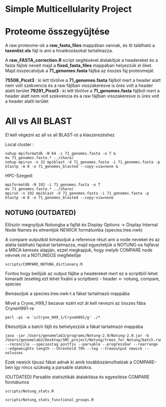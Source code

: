 # Simple Multicellularity Project

# Proteome összegyűjtése

A raw proteome-ok a __raw_fasta_files__ mappában vannak, és itt található a __taxonlist.xls__ fájl is ami a hivatkozásokat tartalmazza.

A __raw_FASTA_correction.R__ script segítésével átalakítjuk a headereket és a fasta fájlok neveit majd a __fixed_fasta_files__ mappában helyezzük el őket. Majd összecatoljuk a __71_genomes.fasta__ fájlba az összes faj proteomeját.

__75508_Picst3__ : ki lett törölve a __71_genomes.fasta__ fájlból mert a header alatt nem volt szekvencia és a raw fájlban visszakeresve is üres volt a header alatti terület
__79291_Picst3__ : ki lett törölve a __71_genomes.fasta__ fájlból mert a header alatt nem volt szekvencia és a raw fájlban visszakeresve is üres volt a header alatti terület

# All vs All BLAST

El kell végezni az all vs all BLAST-ot a klaszerezéshez

Local cluster :
```
nohup mpiformatdb -N 64 -i 71_genomes.fasta -o T &
mv 71_genomes.fasta.* ../share/
nohup mpirun -n 32 mpiblast -d 71_genomes.fasta -i 71_genomes.fasta -p blastp -m 8 -o 71_genomes_blasted --copy-via=none &
```
HPC-Szeged:
```
mpiformatdb -N 192 -i 71_genomes.fasta -o T
mv 71_genomes.fasta.* ../share/
mpirun -n 192 mpiblast -d 71_genomes.fasta -i 71_genomes.fasta -p blastp -m 8 -o 71_genomes_blasted --copy-via=none
```







## NOTUNG (OUTDATED)

Először megnyitjuk Notungba a fajfát és Display Options -> Display Internal Node Names és elmentjük NEWICK formátumba (species.tree.nwk)

A compare outputból kimásoljuk a reference részt ami a node neveket és az alatta található fajokat tartalmazza, majd egyeztetjük a NOTUNG-os fajfával a MRCA keresés alapján, ezzel megkapjuk, hogy melyik COMPARE node névnek mi a NOTUNGOS megfelelője

```
scripts/COMPARE_NOTUNG_dictionary.R
```

Fontos hogy belőjük az output fájlbe a headereket mert ez a scriptből lehet kimaradt (esetleg ezt lehet fixálni a scriptben) - header <- notung, compare, species

Bemásoljuk a species.tree.nwk-t a fákat tartalmazó mappába

Mivel a Cryne_H99_1 bezavar ezért ezt át kell nevezni az összes fába CryneH991-re

```
perl -pi -e 's/Cryne_H99_1/CryneH991/g' ./*
```

Elkészítjük a batch fájlt és behelyezzük a fákat tartalmazó mappába

```
java -jar /Users/genomelab3/programs/Notung-2.9/Notung-2.9.jar -b /Users/genomelab3/Desktop/SMC_project/Notung/trees_for_Notung/batch.run --reconcile --speciestag postfix --parsable --progressbar --rearrange --edgeweights length --threshold 70% --log --treeoutput newick --nolosses
```

Ezek newick típusú fákat adnak ki amik továbbszámolhatóak a COMPARE-ben így nincs szükség a parsable statokra.

(OUTDATED) Parsable statisztikák átalakítása és egyesítése COMPARE formátumra

```
scripts/Notung_stats.R

scripts/Notung_stats_functional_groups.R
```




